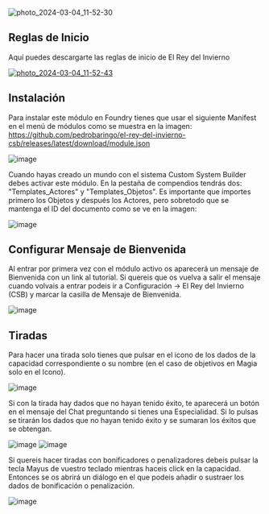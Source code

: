 ![photo_2024-03-04_11-52-30](https://github.com/pedrobaringo/el-rey-del-invierno-csb/assets/148097688/be61ef7c-6bee-424b-b5f4-44ddf8459d29)

## Reglas de Inicio
Aquí puedes descargarte las reglas de inicio de El Rey del Invierno

[![photo_2024-03-04_11-52-43](https://github.com/pedrobaringo/el-rey-del-invierno-csb/assets/148097688/bafcf743-31bb-4c05-a972-036155787798)](https://shadowlandsgames.com/wp-content/uploads/2024/03/El-Rey-del-Invierno-Guia-de-Inicio.pdf)

## Instalación
Para instalar este módulo en Foundry tienes que usar el siguiente Manifest en el menú de módulos como se muestra en la imagen: https://github.com/pedrobaringo/el-rey-del-invierno-csb/releases/latest/download/module.json

![image](https://github.com/pedrobaringo/estirpe-de-dunwich-csb-templates-y-css/assets/148097688/b2025a6c-8129-479f-9e15-796e429dd632)

Cuando hayas creado un mundo con el sistema Custom System Builder debes activar este módulo. En la pestaña de compendios tendrás dos: "Templates_Actores" y "Templates_Objetos".
Es importante que importes primero los Objetos y después los Actores, pero sobretodo que se mantenga el ID del documento como se ve en la imagen:

![image](https://github.com/pedrobaringo/the-troubleshooters-csb-es/assets/148097688/6fa9c0c2-1936-4db6-99b2-7e80f54e7172)

## Configurar Mensaje de Bienvenida
Al entrar por primera vez con el módulo activo os aparecerá un mensaje de Bienvenida con un link al tutorial. Si quereis que os vuelva a salir el mensaje cuando volvais a entrar podeis ir a Configuración -> El Rey del Invierno (CSB) y marcar la casilla de Mensaje de Bienvenida.

![image](https://github.com/pedrobaringo/el-rey-del-invierno-csb/assets/148097688/d55a1a2b-4b31-4243-b677-c4f3c718eb39)

## Tiradas
Para hacer una tirada solo tienes que pulsar en el icono de los dados de la capacidad correspondiente o su nombre (en el caso de objetivos en Magia solo en el Icono).

![image](https://github.com/pedrobaringo/el-rey-del-invierno-csb/assets/148097688/44cc683b-44ad-4038-8e1d-9a66379e2138)

Si con la tirada hay dados que no hayan tenido éxito, te aparecerá un botón en el mensaje del Chat preguntando si tienes una Especialidad. Si lo pulsas se tirarán los dados que no hayan tenido éxito y se sumaran los éxitos que se obtengan.

![image](https://github.com/pedrobaringo/el-rey-del-invierno-csb/assets/148097688/cb6f1329-c77a-46bb-9475-6c6903a67e63) ![image](https://github.com/pedrobaringo/el-rey-del-invierno-csb/assets/148097688/b11231b8-7ffc-4c93-8ad1-92b83aefe2e7)

Si quereis hacer tiradas con bonificadores o penalizadores debeis pulsar la tecla Mayus de vuestro teclado mientras haceis click en la capacidad. Entonces se os abrirá un diálogo en el que podeis añadir o sustraer los dados de bonificación o penalización.

![image](https://github.com/pedrobaringo/el-rey-del-invierno-csb/assets/148097688/f8d8227a-0cd5-4cb2-bb46-caef9dd6215e)

